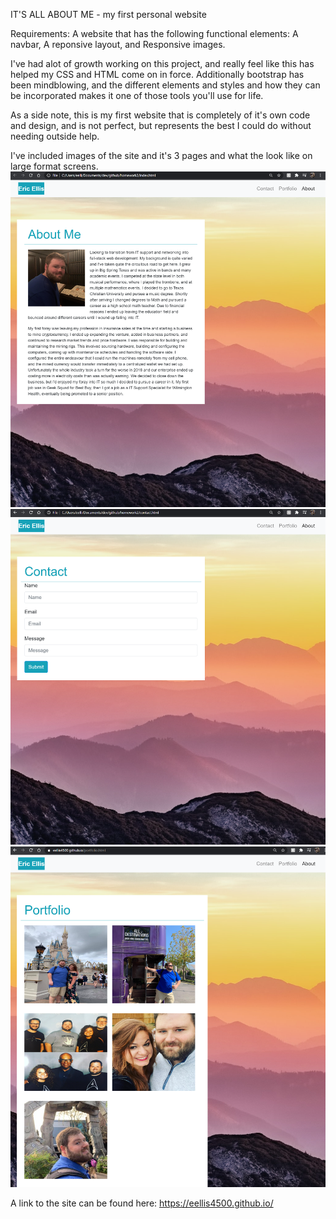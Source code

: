 IT'S ALL ABOUT ME - my first personal website

Requirements: A website that has the following functional elements: A navbar, A reponsive layout, and Responsive images.

I've had alot of growth working on this project, and really feel like this has helped my CSS and HTML come on in force. Additionally bootstrap has been mindblowing, and the different elements and styles and how they can be incorporated makes it one of those tools you'll use for life.

As a side note, this is my first website that is completely of it's own code and design, and is not perfect, but represents the best I could do without needing outside help. 

I've included images of the site and it's 3 pages and what the look like on large format screens.
![Test Image 1](https://github.com/eellis4500/eellis4500.github.io/blob/main/assets/About%20Me.png)
![Test Image 1](https://github.com/eellis4500/eellis4500.github.io/blob/main/assets/Contact.png)
![Test Image 1](https://github.com/eellis4500/eellis4500.github.io/blob/main/assets/Portfolio.png)

A link to the site can be found here: https://eellis4500.github.io/
